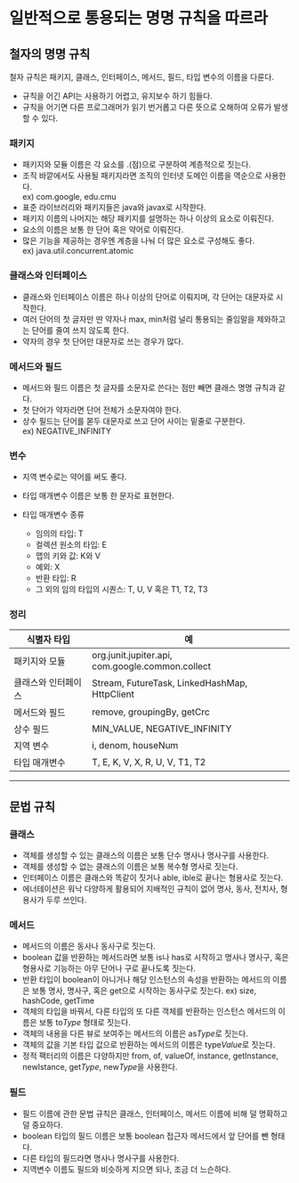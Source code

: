 # 일반적으로 통용되는 명명 규칙을 따르라

## 철자의 명명 규칙

철자 규칙은 패키지, 클래스, 인터페이스, 메서드, 필드, 타입 변수의 이름을 다룬다.

- 규칙을 어긴 API는 사용하기 어렵고, 유지보수 하기 힘들다.
- 규칙을 어기면 다른 프로그래머가 읽기 번거롭고 다른 뜻으로 오해하여 오류가 발생할 수 있다.

### 패키지

- 패키지와 모듈 이름은 각 요소를 .(점)으로 구분하여 계층적으로 짓는다.
- 조직 바깥에서도 사용될 패키지라면 조직의 인터넷 도메인 이름을 역순으로 사용한다.<br>
ex) com.google, edu.cmu
- 표준 라이브러리와 패키지들은 java와 javax로 시작한다.
- 패키지 이름의 나머지는 해당 패키지를 설명하는 하나 이상의 요소로 이뤄진다.
- 요소의 이름은 보통 한 단어 혹은 약어로 이뤄진다.
- 많은 기능을 제공하는 경우엔 계층을 나눠 더 많은 요소로 구성해도 좋다.<br>
ex) java.util.concurrent.atomic

### 클래스와 인터페이스

- 클래스와 인터페이스 이름은 하나 이상의 단어로 이뤄지며, 각 단어는 대문자로 시작한다.
- 여러 단어의 첫 글자만 딴 약자나 max, min처럼 널리 통용되는 줄임말을 제와하고는 단어를 줄여 쓰지 않도록 한다.
- 약자의 경우 첫 단어만 대문자로 쓰는 경우가 많다.

### 메서드와 필드

- 메서드와 필드 이름은 첫 글자를 소문자로 쓴다는 점만 빼면 클래스 명명 규칙과 같다.
- 첫 단어가 약자라면 단어 전체가 소문자여야 한다.
- 상수 필드는 단어를 몯두 대문자로 쓰고 단어 사이는 밑줄로 구분한다.<br>
ex) NEGATIVE_INFINITY

### 변수

- 지역 변수로는 약어를 써도 좋다. 

- 타입 매개변수 이름은 보통 한 문자로 표현한다.
- 타입 매개변수 종류
  - 임의의 타입: T
  - 컬렉션 원소의 타입: E
  - 맵의 키와 값: K와 V
  - 예외: X
  - 반환 타입: R
  - 그 외의 임의 타입의 시퀀스: T, U, V 혹은 T1, T2, T3

### 정리

|식별자 타입|예|
|----|------------------|
|패키지와 모듈|org.junit.jupiter.api, com.google.common.collect|
|클래스와 인터페이스|Stream, FutureTask, LinkedHashMap, HttpClient|
|메서드와 필드|remove, groupingBy, getCrc|
|상수 필드|MIN_VALUE, NEGATIVE_INFINITY|
|지역 변수|i, denom, houseNum|
|타입 매개변수|T, E, K, V, X, R, U, V, T1, T2|

---

## 문법 규칙

### 클래스
- 객체를 생성할 수 있는 클래스의 이름은 보통 단수 명사나 명사구를 사용한다.
- 객체를 생성할 수 없는 클래스의 이름은 보통 복수형 명사로 짓는다.
- 인터페이스 이름은 클래스와 똑같이 짓거나 able, ible로 끝나는 형용사로 짓는다.
- 에너테이션은 워낙 다양하게 활용되어 지배적인 규칙이 없어 명사, 동사, 전치사, 형용사가 두루 쓰인다.

### 메서드

- 메서드의 이름은 동사나 동사구로 짓는다.
- boolean 값을 반환하는 메서드라면 보통 is나 has로 시작하고 명사나 명사구, 혹은 형용사로 기능하는 아무 단어나 구로 끝나도록 짓는다.
- 반환 타입이 boolean이 아니거나 해당 인스턴스의 속성을 반환하는 메서드의 이름은 보통 명사, 명사구, 혹은 get으로 시작하는 동사구로 짓는다.
ex) size, hashCode, getTime
- 객체의 타입을 바꿔서, 다른 타입의 또 다른 객체를 반환하는 인스턴스 메서드의 이름은 보통 to*Type* 형태로 짓는다.
- 객체의 내용을 다른 뷰로 보여주는 메서드의 이름은 as*Type*로 짓는다.
- 객체의 값을 기본 타입 값으로 반환하는 메서드의 이름은 type*Value*로 짓는다.
- 정적 팩터리의 이름은 다양하지만 from, of, valueOf, instance, getInstance, newIstance, get*Type*, new*Type*을 사용한다.

### 필드

- 필드 이름에 관한 문법 규칙은 클래스, 인터페이스, 메서드 이름에 비해 덜 명확하고 덜 중요하다. 
- boolean 타입의 필드 이름은 보통 boolean 접근자 메서드에서 앞 단어를 뺀 형태다.
- 다른 타입의 필드라면 명사나 명사구를 사용한다.
- 지역변수 이름도 필드와 비슷하게 지으면 되나, 조금 더 느슨하다.
